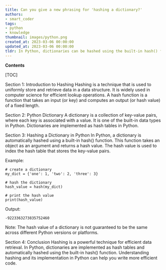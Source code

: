 ```yaml
---
title: Can you give a new phrasing for 'hashing a dictionary?'
authors:
- smart_coder
tags:
- python
- knowledge
thumbnail: images/python.png
created_at: 2023-03-06 00:00:00
updated_at: 2023-03-06 00:00:00
tldr: In Python, dictionaries can be hashed using the built-in hash() function.
---
```


**Contents**

[TOC]

Section 1: Introduction to Hashing
Hashing is a technique that is used to uniformly store and retrieve data in a data structure. It is widely used in computer science for efficient lookup operations. A hash function is a function that takes an input (or key) and computes an output (or hash value) of a fixed length.

Section 2: Python Dictionary
A dictionary is a collection of key-value pairs, where each key is associated with a value. It is one of the built-in data types in Python. Dictionaries are implemented as hash tables in Python.

Section 3: Hashing a Dictionary in Python
In Python, a dictionary is automatically hashed using a built-in hash() function. This function takes an object as an argument and returns a hash value. The hash value is used to index the hash table that stores the key-value pairs.

Example:
```
# create a dictionary
my_dict = {'one': 1, 'two': 2, 'three': 3}

# hash the dictionary
hash_value = hash(my_dict)

# print the hash value
print(hash_value)
```
Output:
```
-9223363273835752460
```
Note: The hash value of a dictionary is not guaranteed to be the same across different Python versions or platforms.

Section 4: Conclusion
Hashing is a powerful technique for efficient data retrieval. In Python, dictionaries are implemented as hash tables and automatically hashed using the built-in hash() function. Understanding hashing and its implementation in Python can help you write more efficient code.
